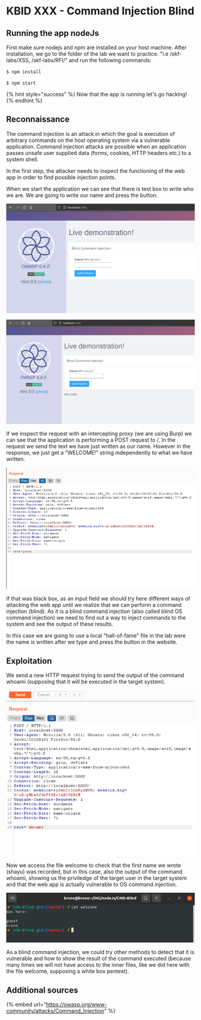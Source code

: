 # KBID XXX - Command Injection Blind

## Running the app nodeJs

First make sure nodejs and npm are installed on your host machine.
After installation, we go to the folder of the lab we want to practice.
"i.e /skf-labs/XSS, /skf-labs/RFI/" and run the following commands:

```
$ npm install
```

```
$ npm start
```

{% hint style="success" %}
Now that the app is running let's go hacking!
{% endhint %}

## Reconnaissance

The command injection is an attack in which the goal is execution of arbitrary commands on the host operating system via a vulnerable application. Command injection attacks are possible when an application passes unsafe user supplied data (forms, cookies, HTTP headers etc.) to a system shell.

In the first step, the attacker needs to inspect the functioning of the web app in order to find possible injection points.

When we start the application we can see that there is text box to write who we are. We are going to write our name and press the button:

![](../../.gitbook/assets/nodejs/CMD-Blind/2.png)

![](../../.gitbook/assets/nodejs/CMD-Blind/1.png)

If we inspect the request with an intercepting proxy \(we are using Burp\) we can see that the application is performing a POST request to /. In the request we send the text we have just written as our name. However in the response, we just get a "WELCOME!" string independently to what we have written.

![](../../.gitbook/assets/nodejs/CMD-Blind/3.png)

If that was black box, as an input field we should try here different ways of attacking the web app until we realize that we can perform a command injection (blind).
As it is a blind command injection (also called blind OS command injection) we need to find out a way to inject commands to the system and see the output of these results.

In this case we are going to use a local "hall-of-fame" file in the lab were the name is written after we type and press the button in the website.

## Exploitation

We send a new HTTP request trying to send the output of the command whoami (supposing that it will be executed in the target system).

![](../../.gitbook/assets/nodejs/CMD-Blind/4.png)

Now we access the file welcome to check that the first name we wrote (shayu) was recorded, but in this case, also the output of the command whoami, showing us the priviledge of the target user in the target system and that the web app is actually vulnerable to OS command injection.

![](../../.gitbook/assets/nodejs/CMD-Blind/5.png)

As a blind command injection, we could try other methods to detect that it is vulnerable and how to show the result of the command executed (because many times we will not have access to the inner files, like we did here with the file welcome, supposing a white box pentest).

## Additional sources

{% embed url="https://owasp.org/www-community/attacks/Command_Injection" %}
